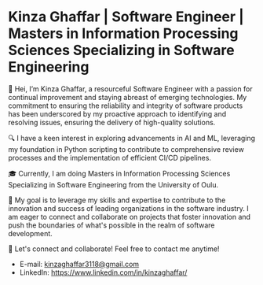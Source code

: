 # Kinza Ghaffar | Software Engineer | Masters in Information Processing Sciences Specializing in Software Engineering

👋 Hei, I’m Kinza Ghaffar, a resourceful Software Engineer with a passion for continual improvement and staying abreast of emerging technologies. My commitment to ensuring the reliability and integrity of software products has been underscored by my proactive approach to identifying and resolving issues, ensuring the delivery of high-quality solutions.

🔍 I have a keen interest in exploring advancements in AI and ML, leveraging my foundation in Python scripting to contribute to comprehensive review processes and the implementation of efficient CI/CD pipelines.

🎓 Currently, I am doing Masters in Information Processing Sciences Specializing in Software Engineering from the University of Oulu.

🎯 My goal is to leverage my skills and expertise to contribute to the innovation and success of leading organizations in the software industry. I am eager to connect and collaborate on projects that foster innovation and push the boundaries of what's possible in the realm of software development.

🔗 Let's connect and collaborate! Feel free to contact me anytime!
- E-mail: kinzaghaffar3118@gmail.com
- LinkedIn: https://www.linkedin.com/in/kinzaghaffar/

<!---
KinzaGhaffar/KinzaGhaffar is a ✨ special ✨ repository because its `README.md` (this file) appears on your GitHub profile.
You can click the Preview link to take a look at your changes.
--->
